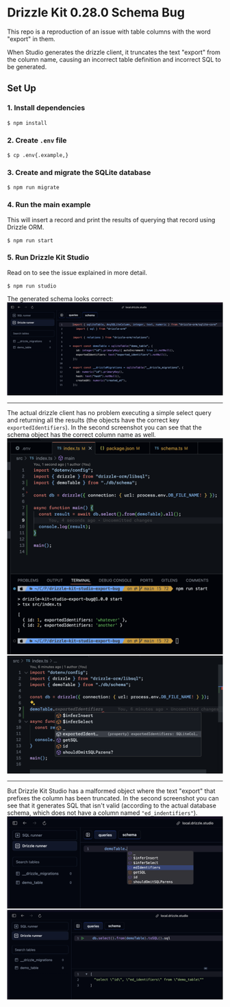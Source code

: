 # Drizzle Kit 0.28.0 Schema Bug

This repo is a reproduction of an issue with table columns with the word "export" in them.

When Studio generates the drizzle client, it truncates the text "export" from the column name, causing an incorrect table definition and incorrect SQL to be generated.

## Set Up

### 1. Install dependencies

    $ npm install

### 2. Create `.env` file

    $ cp .env{.example,}

### 3. Create and migrate the SQLite database

    $ npm run migrate

### 4. Run the main example

This will insert a record and print the results of querying that record using Drizzle ORM.

    $ npm run start

### 5. Run Drizzle Kit Studio

Read on to see the issue explained in more detail.

    $ npm run studio


The generated schema looks correct:
![](./assets/images/drizzle-kit-studio-schema.png)

---

The actual drizzle client has no problem executing a simple select query and returning all the results (the objects have the correct key `exportedIdentifiers`). In the second screenshot you can see that the schema object has the correct column name as well.
![](./assets/images/drizzle-orm-run-no-problem.png)
![](./assets/images/drizzle-orm-correct-columns.png)

---

But Drizzle Kit Studio has a malformed object where the text "export" that prefixes the column has been truncated. In the second screenshot you can see that it generates SQL that isn't valid (according to the actual database schema, which does not have a column named `"ed_indentifiers"`).
![](./assets/images/drizzle-kit-studio-bug.png)
![](./assets/images/drizzle-kit-studio-invalid-sql.png)